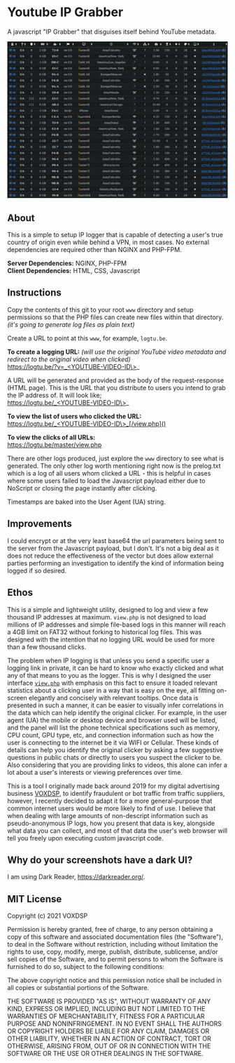 # Youtube IP Grabber
A javascript "IP Grabber" that disguises itself behind YouTube metadata.

![view.php](https://raw.githubusercontent.com/mrbid/Youtube-IP-Grabber/main/screenshot1.png)

## About

This is a simple to setup IP logger that is capable of detecting a user's true country of origin even while behind a VPN, in most cases. No external dependencies are required other than NGINX and PHP-FPM.

**Server Dependencies:** NGINX, PHP-FPM<br>
**Client Dependencies:** HTML, CSS, Javascript

## Instructions

Copy the contents of this git to your root `www` directory and setup permissions so that the PHP files can create new files within that directory. *(it's going to generate log files as plain text)*

Create a URL to point at this `www`, for example, `logtu.be`.

**To create a logging URL:** *(will use the original YouTube video metadata and redirect to the original video when clicked)*<br>
https://logtu.be/?v=_<YOUTUBE-VIDEO-ID\>_

A URL will be generated and provided as the body of the request-response (HTML page). This is the URL that you distribute to users you intend to grab the IP address of. It will look like;<br>
https://logtu.be/_<YOUTUBE-VIDEO-ID\>_

**To view the list of users who clicked the URL:**<br>
https://logtu.be/_<YOUTUBE-VIDEO-ID\>_[/view.php]()

**To view the clicks of all URLs:**<br>
https://logtu.be/master/view.php

There are other logs produced, just explore the `www` directory to see what is generated. The only other log worth mentioning right now is the prelog.txt which is a log of all users whom clicked a URL - this is helpful in cases where some users failed to load the Javascript payload either due to NoScript or closing the page instantly after clicking.

Timestamps are baked into the User Agent (UA) string.

## Improvements
I could encrypt or at the very least base64 the url parameters being sent to the server from the Javascript payload, but I don't. It's not a big deal as it does not reduce the effectiveness of the vector but does allow external parties performing an investigation to identify the kind of information being logged if so desired.

## Ethos

This is a simple and lightweight utility, designed to log and view a few thousand IP addresses at maximum. `view.php` is not designed to load millions of IP addresses and simple file-based logs in this manner will reach a 4GB limit on FAT32 without forking to historical log files. This was designed with the intention that no logging URL would be used for more than a few thousand clicks.

The problem when IP logging is that unless you send a specific user a logging link in private, it can be hard to know who exactly clicked and what any of that means to you as the logger. This is why I designed the user interface [`view.php`](https://github.com/mrbid/Youtube-IP-Grabber/blob/main/master/view.php) with emphasis on this fact to ensure it loaded relevant statistics about a clicking user in a way that is easy on the eye, all fitting on-screen elegantly and concisely with relevant tooltips. Once data is presented in such a manner, it can be easier to visually infer correlations in the data which can help identify the original clicker. For example, in the user agent (UA) the mobile or desktop device and browser used will be listed, and the panel will list the phone technical specifications such as memory, CPU count, GPU type, etc, and connection information such as how the user is connecting to the internet be it via WIFI or Cellular. These kinds of details can help you identify the original clicker by asking a few suggestive questions in public chats or directly to users you suspect the clicker to be. Also considering that you are providing links to videos, this alone can infer a lot about a user's interests or viewing preferences over time.

This is a tool I originally made back around 2019 for my digital advertising business [VOXDSP](https://james-william-fletcher.medium.com/why-the-openrtb-protocol-is-a-failure-b65f173ed410), to identify fraudulent or bot traffic from traffic suppliers, however, I recently decided to adapt it for a more general-purpose that common internet users would be more likely to find of use. I believe that when dealing with large amounts of non-descript information such as pseudo-anonymous IP logs, how you present that data is key, alongside what data you can collect, and most of that data the user's web browser will tell you freely upon executing custom javascript code.

## Why do your screenshots have a dark UI?
I am using Dark Reader, https://darkreader.org/.

## MIT License

Copyright (c) 2021 VOXDSP

Permission is hereby granted, free of charge, to any person obtaining a copy
of this software and associated documentation files (the "Software"), to deal
in the Software without restriction, including without limitation the rights
to use, copy, modify, merge, publish, distribute, sublicense, and/or sell
copies of the Software, and to permit persons to whom the Software is
furnished to do so, subject to the following conditions:

The above copyright notice and this permission notice shall be included in all
copies or substantial portions of the Software.

THE SOFTWARE IS PROVIDED "AS IS", WITHOUT WARRANTY OF ANY KIND, EXPRESS OR
IMPLIED, INCLUDING BUT NOT LIMITED TO THE WARRANTIES OF MERCHANTABILITY,
FITNESS FOR A PARTICULAR PURPOSE AND NONINFRINGEMENT. IN NO EVENT SHALL THE
AUTHORS OR COPYRIGHT HOLDERS BE LIABLE FOR ANY CLAIM, DAMAGES OR OTHER
LIABILITY, WHETHER IN AN ACTION OF CONTRACT, TORT OR OTHERWISE, ARISING FROM,
OUT OF OR IN CONNECTION WITH THE SOFTWARE OR THE USE OR OTHER DEALINGS IN THE
SOFTWARE.

